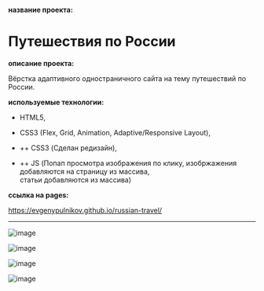 **название проекта:**
# Путешествия по России

**описание проекта:**

Вёрстка адаптивного одностраничного сайта на тему путешествий по России.

**используемые технологии:**

* HTML5, 
* CSS3 (Flex, Grid, Animation, Adaptive/Responsive Layout),

* ++ СSS3 (Сделан редизайн),
* ++ JS (Попап просмотра изображения по клику, изобржажения добавляются на страницу из массива,\
статьи добавляются из массива)

**ссылка на pages:**

https://evgenypulnikov.github.io/russian-travel/

___

![image](https://user-images.githubusercontent.com/51275060/163732794-dfd6e09e-2016-4622-8283-85ad02ff7914.png)

![image](https://user-images.githubusercontent.com/51275060/163738399-f45f8d21-dab3-4131-b4b7-16e205531ea5.png)

![image](https://user-images.githubusercontent.com/51275060/163738456-ee7d8023-f202-4b86-951a-79f998a00da5.png)

![image](https://user-images.githubusercontent.com/51275060/163732831-c3712a41-5ad2-40a3-bf8b-fcaba24499f7.png)
